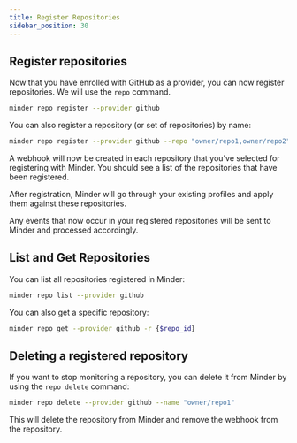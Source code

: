 ```yaml
---
title: Register Repositories
sidebar_position: 30
---
```


## Register repositories

Now that you have enrolled with GitHub as a provider, you can now register repositories. We will use the `repo` command.

```bash
minder repo register --provider github 
```

You can also register a repository (or set of repositories) by name:

```bash
minder repo register --provider github --repo "owner/repo1,owner/repo2"
```

A webhook will now be created in each repository that you've selected for registering with Minder.
You should see a list of the repositories that have been registered.

After registration, Minder will go through your existing profiles and apply them against these repositories.

Any events that now occur in your registered repositories will be sent to Minder and processed accordingly.

## List and Get Repositories

You can list all repositories registered in Minder:

```bash
minder repo list --provider github
```

You can also get a specific repository:

```bash
minder repo get --provider github -r {$repo_id}
```

## Deleting a registered repository

If you want to stop monitoring a repository, you can delete it from Minder by using the `repo delete` command:

```bash
minder repo delete --provider github --name "owner/repo1"
```

This will delete the repository from Minder and remove the webhook from the repository. 
